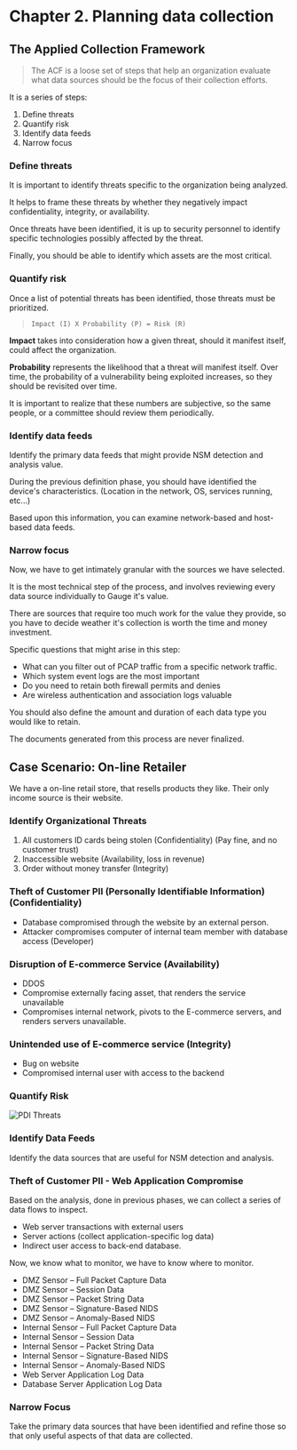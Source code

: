 # Chapter 2. Planning data collection

## The Applied Collection Framework

> The ACF is a loose set of steps that help an organization evaluate what data sources should be the focus of their collection efforts.

It is a series of steps: 

1. Define threats
1. Quantify risk
1. Identify data feeds
1. Narrow focus

### Define threats

It is important to identify threats specific to the organization being analyzed.

It helps to frame these threats by whether they negatively impact confidentiality, integrity, or availability.

Once threats have been identified, it is up to security personnel to identify specific technologies possibly affected by the threat.

Finally, you should be able to identify which assets are the most critical.

### Quantify risk

Once a list of potential threats has been identified, those threats must be prioritized.

> `Impact (I) X Probability (P) = Risk (R)`

**Impact** takes into consideration how a given threat, should it manifest itself, could affect the organization.

**Probability** represents the likelihood that a threat will manifest itself.
Over time, the probability of a vulnerability being exploited increases, so they should be revisited over time.

It is important to realize that these numbers are subjective, so the same people, or a committee should review them periodically.

### Identify data feeds

Identify the primary data feeds that might provide NSM detection and analysis value.

During the previous definition phase, you should have identified the device's characteristics. (Location in the network, OS, services running, etc...)

Based upon this information, you can examine network-based and host-based data feeds.

### Narrow focus

Now, we have to get intimately granular with the sources we have selected.

It is the most technical step of the process, and involves reviewing every data source individually to Gauge it's value.

There are sources that require too much work for the value they provide, so you have to decide weather it's collection is worth the time and money investment. 

Specific questions that might arise in this step:

* What can you filter out of PCAP traffic from a specific network traffic.
* Which system event logs are the most important
* Do you need to retain both firewall permits and denies
* Are wireless authentication and association logs valuable

You should also define the amount and duration of each data type you would like to retain.

The documents generated from this process are never finalized.

## Case Scenario: On-line Retailer

We have a on-line retail store, that resells products they like.
Their only income source is their website.

### Identify Organizational Threats

1. All customers ID cards being stolen (Confidentiality) (Pay fine, and no customer trust)
1. Inaccessible website (Availability, loss in revenue)
1. Order without money transfer (Integrity)

### Theft of Customer PII (Personally Identifiable Information) (Confidentiality)

* Database compromised through the website by an external person.
* Attacker compromises computer of internal team member with database access (Developer)

### Disruption of E-commerce Service (Availability)

* DDOS
* Compromise externally facing asset, that renders the service unavailable
* Compromises internal network, pivots to the E-commerce servers, and renders servers unavailable.

### Unintended use of E-commerce service (Integrity)

* Bug on website
* Compromised internal user with access to the backend

### Quantify Risk


![PDI Threats](./PDIThreats.png)

### Identify Data Feeds

Identify the data sources that are useful for NSM detection and analysis.

### Theft of Customer PII - Web Application Compromise

Based on the analysis, done in previous phases, we can collect a series of data flows to inspect.

* Web server transactions with external users
* Server actions (collect application-specific log data)
* Indirect user access to back-end database.

Now, we know what to monitor, we have to know where to monitor.

* DMZ Sensor – Full Packet Capture Data
* DMZ Sensor – Session Data
* DMZ Sensor – Packet String Data
* DMZ Sensor – Signature-Based NIDS
* DMZ Sensor – Anomaly-Based NIDS
* Internal Sensor – Full Packet Capture Data
* Internal Sensor – Session Data
* Internal Sensor – Packet String Data
* Internal Sensor – Signature-Based NIDS
* Internal Sensor – Anomaly-Based NIDS
* Web Server Application Log Data
* Database Server Application Log Data

### Narrow Focus

Take the primary data sources that have been identified and refine those so that only useful aspects of that data are collected.
